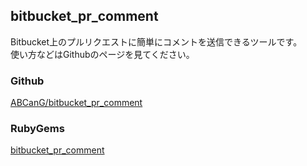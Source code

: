 bitbucket_pr_comment
----

Bitbucket上のプルリクエストに簡単にコメントを送信できるツールです。  
使い方などはGithubのページを見てください。

### Github
[ABCanG/bitbucket_pr_comment](https://github.com/ABCanG/bitbucket_pr_comment)

### RubyGems
[bitbucket_pr_comment](https://rubygems.org/gems/bitbucket_pr_comment)
